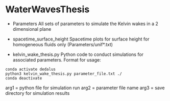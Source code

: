 # WaterWavesThesis

- Parameters
All sets of parameters to simulate the Kelvin wakes in a 2 dimensional plane

- spacetime_surface_height
Spacetime plots for surface height for homogeneous fluids only (Parameters/unif*.txt)

- kelvin_wake_thesis.py
Python code to conduct simulations for associated parameters. Format for usage:

```pbs
conda activate dedalus
python3 kelvin_wake_thesis.py parameter_file.txt ./
conda deactivate
```

arg1 = python file for simulation run
arg2 = parameter file name
arg3 = save directory for simulation results


